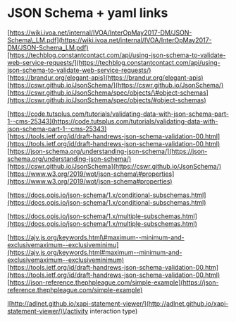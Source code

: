 # JSON Schema + yaml links

[https://wiki.ivoa.net/internal/IVOA/InterOpMay2017-DM/JSON-Schema\_LM.pdf](https://wiki.ivoa.net/internal/IVOA/InterOpMay2017-DM/JSON-Schema_LM.pdf)[https://techblog.constantcontact.com/api/using-json-schema-to-validate-web-service-requests/](https://techblog.constantcontact.com/api/using-json-schema-to-validate-web-service-requests/)  
[https://brandur.org/elegant-apis](https://brandur.org/elegant-apis)  
[https://cswr.github.io/JsonSchema/](https://cswr.github.io/JsonSchema/)  
[https://cswr.github.io/JsonSchema/spec/objects/\#object-schemas](https://cswr.github.io/JsonSchema/spec/objects/#object-schemas)  
  
[https://code.tutsplus.com/tutorials/validating-data-with-json-schema-part-1--cms-25343](https://code.tutsplus.com/tutorials/validating-data-with-json-schema-part-1--cms-25343)  
[https://tools.ietf.org/id/draft-handrews-json-schema-validation-00.html](https://tools.ietf.org/id/draft-handrews-json-schema-validation-00.html)  
[https://json-schema.org/understanding-json-schema/](https://json-schema.org/understanding-json-schema/)[https://cswr.github.io/JsonSchema](https://cswr.github.io/JsonSchema/)  
[https://www.w3.org/2019/wot/json-schema\#properties](https://www.w3.org/2019/wot/json-schema#properties)

[https://docs.opis.io/json-schema/1.x/conditional-subschemas.html](https://docs.opis.io/json-schema/1.x/conditional-subschemas.html)

[https://docs.opis.io/json-schema/1.x/multiple-subschemas.html](https://docs.opis.io/json-schema/1.x/multiple-subschemas.html)  
  
  
[https://ajv.js.org/keywords.html\#maximum--minimum-and-exclusivemaximum--exclusiveminimu](https://ajv.js.org/keywords.html#maximum--minimum-and-exclusivemaximum--exclusiveminimum)  
[https://tools.ietf.org/id/draft-handrews-json-schema-validation-00.htm](https://tools.ietf.org/id/draft-handrews-json-schema-validation-00.html)  
[https://json-reference.thephpleague.com/simple-example](https://json-reference.thephpleague.com/simple-example)

[l](https://tools.ietf.org/id/draft-handrews-json-schema-validation-00.html)[http://adlnet.github.io/xapi-statement-viewer/](http://adlnet.github.io/xapi-statement-viewer/)\(activity interaction type\)







